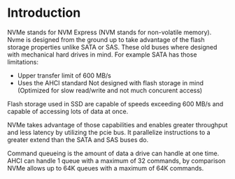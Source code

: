 Introduction
=====

NVMe stands for NVM Express (NVM stands for non-volatile memory).
Nvme is designed from the ground up to take advantage of the flash storage
properties unlike SATA or SAS.
These old buses where designed with mechanical hard drives in mind.
For example SATA has those limitations:

 - Upper transfer limit of 600 MB/s
 - Uses the AHCI standard
    Not designed with flash storage in mind (Optimized for slow read/write and
    not much concurent access)

Flash storage used in SSD are capable of speeds exceeding 600 MB/s and capable
of accessing lots of data at once.
 
NVMe takes advantage of those capabilities and enables greater throughput and
less latency by utilizing the pcie bus. It parallelize instructions to a
greater extend than the SATA and SAS buses do.

Command queueing is the amount of data a drive can handle at one time. AHCI can
handle 1 queue with a maximum of 32 commands, by comparison NVMe allows up to
64K queues with a maximum of 64K commands.

